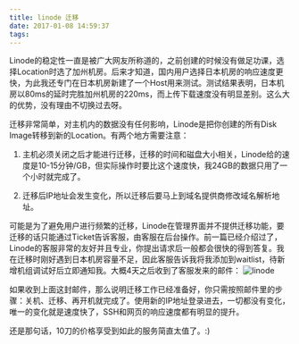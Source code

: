 ```yaml
---
title: linode 迁移
date: 2017-01-08 14:59:37
tags:
---
```


Linode的稳定性一直是被广大网友所称道的，之前创建的时候没有做足功课，选择Location时选了加州机房。后来才知道，国内用户选择日本机房的响应速度更快，为此我还专门在日本机房新建了一个Host用来测试。测试结果表明，日本机房以80ms的延时完胜加州机房的220ms，而上传下载速度没有明显差别。这么大的优势，没有理由不切换过去呀。

迁移非常简单，对主机内的数据没有任何影响，Linode是把你创建的所有Disk Image转移到新的Location。有两个地方需要注意：

1. 主机必须关闭之后才能进行迁移，迁移的时间和磁盘大小相关，Linode给的速度是10-15分钟/GB，但实际操作时要比这个速度快，我24GB的数据只用了一个小时就完成了。

2. 迁移后IP地址会发生变化，所以迁移后要马上到域名提供商修改域名解析地址。

可能是为了避免用户进行频繁的迁移，Linode在管理界面并不提供迁移功能，要迁移的话只能通过Ticket告诉客服，由客服在后台操作。前一篇已经介绍过了，Linode的客服非常的友好并且专业，你提出请求后一般都会很快的得到答复。我在迁移时刚好遇到日本机房容量不足，因此客服告诉我将我添加到waitlist，待新增机组调试好后立即通知我。大概4天之后收到了客服发来的邮件：
![linode](/images/misc/linode_migration.jpg)

如果收到上面这封邮件，那么说明迁移工作已经准备好，你只需按照邮件里的步骤：关机、迁移、再开机就完成了。使用新的IP地址登录进去，一切都没有变化，唯一的变化就是速度快了，SSH和网页的响应速度都有明显的提升。

还是那句话，10刀的价格享受到如此的服务简直太值了。:)
